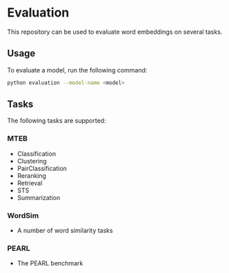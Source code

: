 # Evaluation

This repository can be used to evaluate word embeddings on several tasks.

## Usage

To evaluate a model, run the following command:

```bash
python evaluation --model-name <model>
```

## Tasks

The following tasks are supported:

### MTEB
- Classification
- Clustering
- PairClassification
- Reranking
- Retrieval
- STS
- Summarization

### WordSim
- A number of word similarity tasks

### PEARL
- The PEARL benchmark
